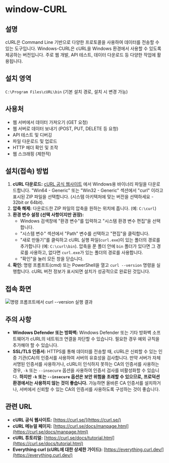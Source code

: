 # window-CURL

## 설명
cURL은 Command Line 기반으로 다양한 프로토콜을 사용하여 데이터를 전송할 수 있는 도구입니다.  Windows-CURL은 cURL을 Windows 환경에서 사용할 수 있도록 제공하는 버전입니다. 주로 웹 개발, API 테스트, 데이터 다운로드 등 다양한 작업에 활용됩니다.

## 설치 영역
`C:\Program Files\cURL\bin` (기본 설치 경로, 설치 시 변경 가능)

## 사용처
- 웹 서버에서 데이터 가져오기 (GET 요청)
- 웹 서버로 데이터 보내기 (POST, PUT, DELETE 등 요청)
- API 테스트 및 디버깅
- 파일 다운로드 및 업로드
- HTTP 헤더 확인 및 조작
- 웹 스크래핑 (제한적)

## 설치(접속) 방법
1. **cURL 다운로드:**  [cURL 공식 웹사이트](https://curl.se/download.html) 에서 Windows용 바이너리 파일을 다운로드합니다.  "Win64 - Generic" 또는 "Win32 - Generic" 섹션에서 "curl" 이라고 표시된  ZIP 파일을 선택합니다. (시스템 아키텍처에 맞는 버전을 선택하세요 - 32bit or 64bit).
2. **압축 해제:** 다운로드한 ZIP 파일의 압축을 원하는 위치에 풉니다. (예: `C:\curl`)
3. **환경 변수 설정 (선택 사항이지만 권장):**
    *   Windows 검색창에 "환경 변수"를 입력하고 "시스템 환경 변수 편집"을 선택합니다.
    *   "시스템 변수" 섹션에서 "Path" 변수를 선택하고 "편집"을 클릭합니다.
    *   "새로 만들기"를 클릭하고 cURL 실행 파일(`curl.exe`)이 있는 폴더의 경로를 추가합니다 (예: `C:\curl\bin`).  압축을 푼 폴더 안에 `bin` 폴더가 있다면 그 경로를 사용하고, 없다면 `curl.exe`가 있는 폴더의 경로를 사용합니다.
    *   "확인"을 눌러 모든 창을 닫습니다.
4. **확인:**  명령 프롬프트(cmd) 또는 PowerShell을 열고 `curl --version` 명령을 실행합니다.  cURL 버전 정보가 표시되면 설치가 성공적으로 완료된 것입니다.

## 접속 화면
![명령 프롬프트에서 curl --version 실행 결과](curl_version_example.png)


## 주의 사항
- **Windows Defender 또는 방화벽:**  Windows Defender 또는 기타 방화벽 소프트웨어가 cURL의 네트워크 연결을 차단할 수 있습니다.  필요한 경우 예외 규칙을 추가해야 할 수 있습니다.
- **SSL/TLS 인증서:**  HTTPS를 통해 데이터를 전송할 때, cURL은 신뢰할 수 있는 인증 기관(CA)의 인증서를 사용하여 서버의 유효성을 검사합니다.  만약 서버가 자체 서명된 인증서를 사용하거나,  cURL이 인식하지 못하는 CA의 인증서를 사용하는 경우, `-k` 또는 `--insecure` 옵션을 사용하여 인증서 검사를 비활성화할 수 있습니다.  **하지만 `-k` 또는 `--insecure` 옵션은 보안 위험을 초래할 수 있으므로,  프로덕션 환경에서는 사용하지 않는 것이 좋습니다.**  가능하면 올바른 CA 인증서를 설치하거나, 서버에서 신뢰할 수 있는 CA의 인증서를 사용하도록 구성하는 것이 좋습니다.


## 관련 URL
-   **cURL 공식 웹사이트:** [https://curl.se/](https://curl.se/)
-   **cURL 메뉴얼 페이지:** [https://curl.se/docs/manpage.html](https://curl.se/docs/manpage.html)
-   **cURL 튜토리얼:** [https://curl.se/docs/tutorial.html](https://curl.se/docs/tutorial.html)
-   **Everything curl (cURL에 대한 상세한 가이드):** [https://everything.curl.dev/](https://everything.curl.dev/)
